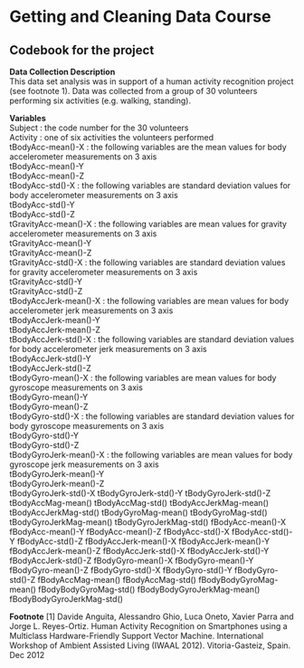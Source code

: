 # Getting and Cleaning Data Course
## Codebook for the project

**Data Collection Description**  
This data set analysis was in support of a human activity recognition project (see footnote 1).
Data was collected from a group of 30 volunteers performing six activities (e.g. walking, standing).

**Variables**  
Subject : the code number for the 30 volunteers  
Activity : one of six activities the volunteers performed   
tBodyAcc-mean()-X : the following variables are the mean values for body accelerometer measurements on 3 axis  
tBodyAcc-mean()-Y  
tBodyAcc-mean()-Z  
tBodyAcc-std()-X : the following variables are standard deviation values for body accelerometer measurements on 3 axis  
tBodyAcc-std()-Y  
tBodyAcc-std()-Z  
tGravityAcc-mean()-X : the following variables are mean values for gravity accelerometer measurements on 3 axis  
tGravityAcc-mean()-Y  
tGravityAcc-mean()-Z  
tGravityAcc-std()-X : the following variables are standard deviation values for gravity accelerometer measurements on 3 axis  
tGravityAcc-std()-Y  
tGravityAcc-std()-Z  
tBodyAccJerk-mean()-X : the following variables are mean values for body accelerometer jerk measurements on 3 axis  
tBodyAccJerk-mean()-Y  
tBodyAccJerk-mean()-Z  
tBodyAccJerk-std()-X : the following variables are standard deviation values for body accelerometer jerk measurements on 3 axis  
tBodyAccJerk-std()-Y  
tBodyAccJerk-std()-Z  
tBodyGyro-mean()-X : the following variables are mean values for body gyroscope measurements on 3 axis  
tBodyGyro-mean()-Y  
tBodyGyro-mean()-Z  
tBodyGyro-std()-X : the following variables are standard deviation values for body gyroscope measurements on 3 axis  
tBodyGyro-std()-Y  
tBodyGyro-std()-Z  
tBodyGyroJerk-mean()-X : the following variables are mean values for body gyroscope jerk measurements on 3 axis  
tBodyGyroJerk-mean()-Y  
tBodyGyroJerk-mean()-Z  
tBodyGyroJerk-std()-X
tBodyGyroJerk-std()-Y
tBodyGyroJerk-std()-Z
tBodyAccMag-mean()
tBodyAccMag-std()
tBodyAccJerkMag-mean()
tBodyAccJerkMag-std()
tBodyGyroMag-mean()
tBodyGyroMag-std()
tBodyGyroJerkMag-mean()
tBodyGyroJerkMag-std()
fBodyAcc-mean()-X
fBodyAcc-mean()-Y
fBodyAcc-mean()-Z
fBodyAcc-std()-X
fBodyAcc-std()-Y
fBodyAcc-std()-Z
fBodyAccJerk-mean()-X
fBodyAccJerk-mean()-Y
fBodyAccJerk-mean()-Z
fBodyAccJerk-std()-X
fBodyAccJerk-std()-Y
fBodyAccJerk-std()-Z
fBodyGyro-mean()-X
fBodyGyro-mean()-Y
fBodyGyro-mean()-Z
fBodyGyro-std()-X
fBodyGyro-std()-Y
fBodyGyro-std()-Z
fBodyAccMag-mean()
fBodyAccMag-std()
fBodyBodyGyroMag-mean()
fBodyBodyGyroMag-std()
fBodyBodyGyroJerkMag-mean()
fBodyBodyGyroJerkMag-std()

**Footnote**
[1] Davide Anguita, Alessandro Ghio, Luca Oneto, Xavier Parra and Jorge L. Reyes-Ortiz. Human Activity Recognition on Smartphones using a Multiclass Hardware-Friendly Support Vector Machine. International Workshop of Ambient Assisted Living (IWAAL 2012). Vitoria-Gasteiz, Spain. Dec 2012
